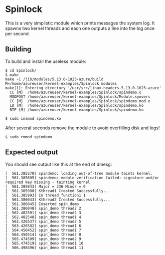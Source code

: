 # Spinlock
This is a very simplistic module which prints messages the system log.
It spawns two kernel threads and each one outputs a line into the log
once per second.

## Building
To build and install the useless module:
```
$ cd Spinlock/
$ make
make -C /lib/modules/5.13.0-1023-azure/build  M=/home/azureuser/kernel-examples/Spinlock modules
make[1]: Entering directory '/usr/src/linux-headers-5.13.0-1023-azure'
  CC [M]  /home/azureuser/kernel-examples/Spinlock/spindemo.o
  MODPOST /home/azureuser/kernel-examples/Spinlock/Module.symvers
  CC [M]  /home/azureuser/kernel-examples/Spinlock/spindemo.mod.o
  LD [M]  /home/azureuser/kernel-examples/Spinlock/spindemo.ko
  BTF [M] /home/azureuser/kernel-examples/Spinlock/spindemo.ko

$ sudo insmod spindemo.ko
```

After several seconds remove the module to avoid overfilling disk and logs!
```
$ sudo rmmod spindemo
```

## Expected output
You should see output like this at the end of dmesg:
```
[  561.385570] spindemo: loading out-of-tree module taints kernel.
[  561.385605] spindemo: module verification failed: signature and/or required key missing - tainting kernel
[  561.385843] Major = 236 Minor = 0
[  561.385988] Kthread1 Created Successfully...
[  561.385993] In thread_function1 1
[  561.386043] Kthread2 Created Successfully...
[  561.386045] Inserted spin_demo
[  561.386048] spin_demo thread2 2
[  562.402501] spin_demo thread2 3
[  562.402548] spin_demo thread1 4
[  563.426537] spin_demo thread2 5
[  563.426582] spin_demo thread1 6
[  564.450452] spin_demo thread1 7
[  564.450514] spin_demo thread2 8
[  565.474509] spin_demo thread2 9
[  565.474519] spin_demo thread1 10
[  566.498496] spin_demo thread1 11
```
